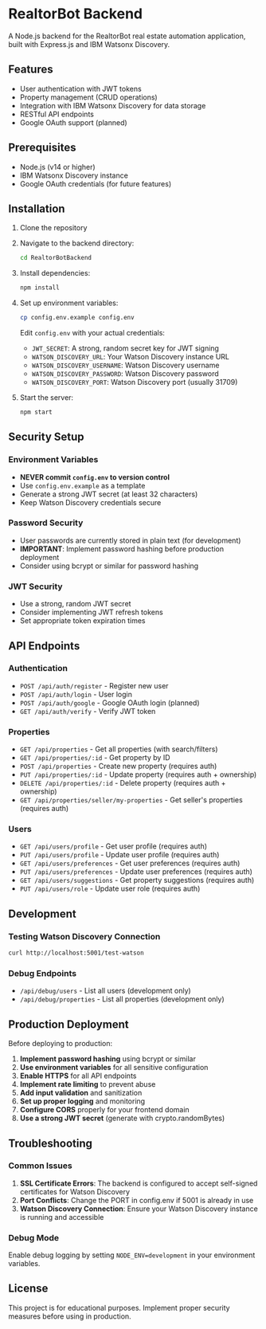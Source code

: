 # RealtorBot Backend

A Node.js backend for the RealtorBot real estate automation application, built with Express.js and IBM Watsonx Discovery.

## Features

- User authentication with JWT tokens
- Property management (CRUD operations)
- Integration with IBM Watsonx Discovery for data storage
- RESTful API endpoints
- Google OAuth support (planned)

## Prerequisites

- Node.js (v14 or higher)
- IBM Watsonx Discovery instance
- Google OAuth credentials (for future features)

## Installation

1. Clone the repository
2. Navigate to the backend directory:
   ```bash
   cd RealtorBotBackend
   ```

3. Install dependencies:
   ```bash
   npm install
   ```

4. Set up environment variables:
   ```bash
   cp config.env.example config.env
   ```
   
   Edit `config.env` with your actual credentials:
   - `JWT_SECRET`: A strong, random secret key for JWT signing
   - `WATSON_DISCOVERY_URL`: Your Watson Discovery instance URL
   - `WATSON_DISCOVERY_USERNAME`: Watson Discovery username
   - `WATSON_DISCOVERY_PASSWORD`: Watson Discovery password
   - `WATSON_DISCOVERY_PORT`: Watson Discovery port (usually 31709)

5. Start the server:
   ```bash
   npm start
   ```

## Security Setup

### Environment Variables
- **NEVER commit `config.env` to version control**
- Use `config.env.example` as a template
- Generate a strong JWT secret (at least 32 characters)
- Keep Watson Discovery credentials secure

### Password Security
- User passwords are currently stored in plain text (for development)
- **IMPORTANT**: Implement password hashing before production deployment
- Consider using bcrypt or similar for password hashing

### JWT Security
- Use a strong, random JWT secret
- Consider implementing JWT refresh tokens
- Set appropriate token expiration times

## API Endpoints

### Authentication
- `POST /api/auth/register` - Register new user
- `POST /api/auth/login` - User login
- `POST /api/auth/google` - Google OAuth login (planned)
- `GET /api/auth/verify` - Verify JWT token

### Properties
- `GET /api/properties` - Get all properties (with search/filters)
- `GET /api/properties/:id` - Get property by ID
- `POST /api/properties` - Create new property (requires auth)
- `PUT /api/properties/:id` - Update property (requires auth + ownership)
- `DELETE /api/properties/:id` - Delete property (requires auth + ownership)
- `GET /api/properties/seller/my-properties` - Get seller's properties (requires auth)

### Users
- `GET /api/users/profile` - Get user profile (requires auth)
- `PUT /api/users/profile` - Update user profile (requires auth)
- `GET /api/users/preferences` - Get user preferences (requires auth)
- `PUT /api/users/preferences` - Update user preferences (requires auth)
- `GET /api/users/suggestions` - Get property suggestions (requires auth)
- `PUT /api/users/role` - Update user role (requires auth)

## Development

### Testing Watson Discovery Connection
```bash
curl http://localhost:5001/test-watson
```

### Debug Endpoints
- `/api/debug/users` - List all users (development only)
- `/api/debug/properties` - List all properties (development only)

## Production Deployment

Before deploying to production:

1. **Implement password hashing** using bcrypt or similar
2. **Use environment variables** for all sensitive configuration
3. **Enable HTTPS** for all API endpoints
4. **Implement rate limiting** to prevent abuse
5. **Add input validation** and sanitization
6. **Set up proper logging** and monitoring
7. **Configure CORS** properly for your frontend domain
8. **Use a strong JWT secret** (generate with crypto.randomBytes)

## Troubleshooting

### Common Issues

1. **SSL Certificate Errors**: The backend is configured to accept self-signed certificates for Watson Discovery
2. **Port Conflicts**: Change the PORT in config.env if 5001 is already in use
3. **Watson Discovery Connection**: Ensure your Watson Discovery instance is running and accessible

### Debug Mode

Enable debug logging by setting `NODE_ENV=development` in your environment variables.

## License

This project is for educational purposes. Implement proper security measures before using in production. 